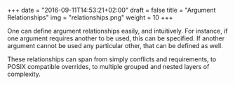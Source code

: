 +++
date = "2016-09-11T14:53:21+02:00"
draft = false
title = "Argument Relationships"
img = "relationships.png"
weight = 10
+++

One can define argument relationships easily, and intuitively. For instance, if one argument requires another to be used, this can be specified. If another argument cannot be used any particular other, that can be defined as well.

These relationships can span from simply conflicts and requirements, to POSIX compatible overrides, to multiple grouped and nested layers of complexity.
